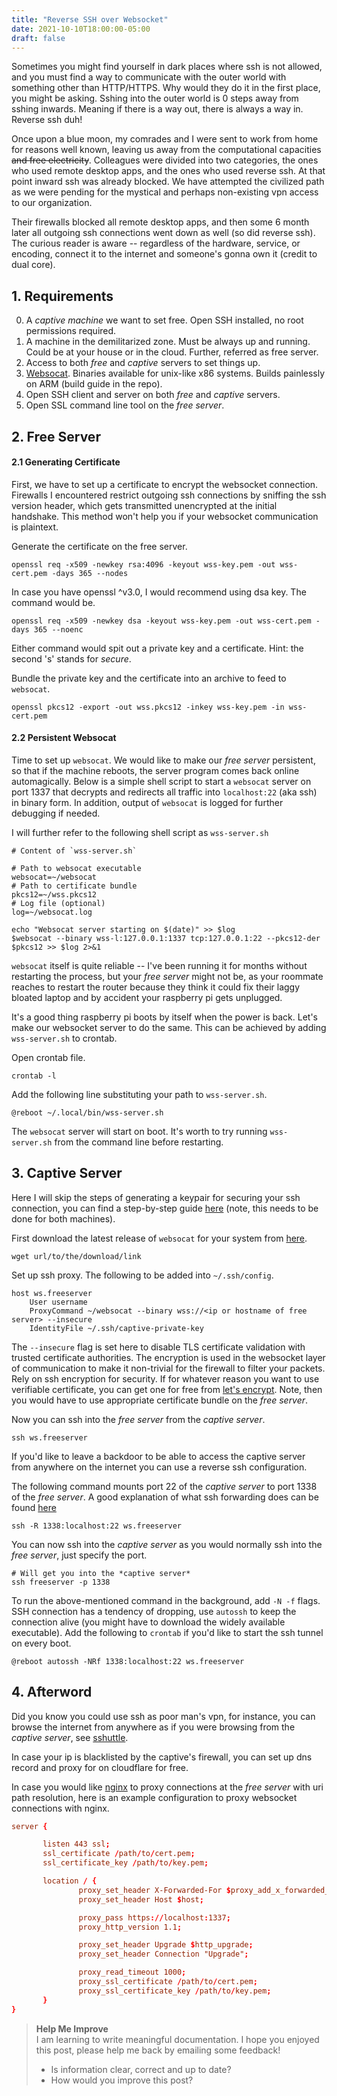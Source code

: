 ```yaml
---
title: "Reverse SSH over Websocket"
date: 2021-10-10T18:00:00-05:00
draft: false
---
```


Sometimes you might find yourself in dark places where ssh is not allowed, and
you must find a way to communicate with the outer world with something other
than HTTP/HTTPS. Why would they do it in the first place, you might be asking.
Sshing into the outer world is 0 steps away from sshing inwards. 
Meaning if there is a way out, there is always a way in. Reverse ssh duh!

Once upon a blue moon, my comrades and I were sent to work from home for
reasons well known, leaving us away from the computational capacities 
~~and free electricity~~. Colleagues were divided into two categories, 
the ones who used remote desktop apps, and the ones who used reverse ssh.
At that point inward ssh was already blocked. We have attempted the civilized 
path as we were pending for the mystical and perhaps non-existing vpn access 
to our organization.

Their firewalls blocked all remote desktop apps, and then some 6 month later all
outgoing ssh connections went down as well (so did reverse ssh).
The curious reader is aware -- regardless of the hardware, service, or 
encoding, connect it to the internet and someone's gonna own it 
(credit to dual core).

## 1. Requirements ##

0. A *captive machine* we want to set free. Open SSH installed, no root 
   permissions required.
1. A machine in the demilitarized zone. Must be always up and running. 
   Could be at your house or in the cloud. Further, referred as free server. 
2. Access to both *free* and *captive* servers to set things up.
3. [Websocat](https://github.com/vi/websocat). Binaries available for unix-like
   x86 systems. Builds painlessly on ARM (build guide in the repo).
4. Open SSH client and server on both *free* and *captive* servers.
5. Open SSL command line tool on the *free server*.

## 2. Free Server ##

#### 2.1 Generating Certificate ####

First, we have to set up a certificate to encrypt the websocket connection.
Firewalls I encountered restrict outgoing ssh connections by sniffing the ssh 
version header, which gets transmitted unencrypted at the initial handshake.
This method won't help you if your websocket communication is plaintext.

Generate the certificate on the free server.
```shell
openssl req -x509 -newkey rsa:4096 -keyout wss-key.pem -out wss-cert.pem -days 365 --nodes
```

In case you have openssl ^v3.0, I would recommend using dsa key.
The command would be.
```shell
openssl req -x509 -newkey dsa -keyout wss-key.pem -out wss-cert.pem -days 365 --noenc
```
Either command would spit out a private key and a certificate. 
Hint: the second 's' stands for *secure*.

Bundle the private key and the certificate into an archive to feed to `websocat`.
```shell
openssl pkcs12 -export -out wss.pkcs12 -inkey wss-key.pem -in wss-cert.pem
```

#### 2.2 Persistent Websocat ####

Time to set up `websocat`. We would like to make our *free server* persistent, 
so that if the machine reboots, the server program comes back online
automagically. Below is a simple shell script to start a `websocat` server on 
port 1337 that decrypts and redirects all traffic into `localhost:22` (aka ssh)
in binary form. In addition, output of `websocat` is logged for further 
debugging if needed.

I will further refer to the following shell script as `wss-server.sh`
```shell
# Content of `wss-server.sh`
 
# Path to websocat executable
websocat=~/websocat
# Path to certificate bundle
pkcs12=~/wss.pkcs12
# Log file (optional)
log=~/websocat.log

echo "Websocat server starting on $(date)" >> $log
$websocat --binary wss-l:127.0.0.1:1337 tcp:127.0.0.1:22 --pkcs12-der $pkcs12 >> $log 2>&1
```

`websocat` itself is quite reliable -- I've been running it for months 
without restarting the process, but your *free server* might not be, as your
roommate reaches to restart the router because they think it could fix their
laggy bloated laptop and by accident your raspberry pi gets unplugged.

It's a good thing raspberry pi boots by itself when the power is back. Let's 
make our websocket server to do the same. This can be achieved by adding
`wss-server.sh` to crontab.

Open crontab file.
```shell
crontab -l
```

Add the following line substituting your path to `wss-server.sh`.
```crontab
@reboot ~/.local/bin/wss-server.sh
```

The `websocat` server will start on boot. It's worth to try running 
`wss-server.sh` from the command line before restarting.

## 3. Captive Server ##

Here I will skip the steps of generating a keypair for securing your ssh 
connection, you can find a step-by-step guide [here](https://stansotn.com/linux_box/#4-public-key-authentication)
(note, this needs to be done for both machines).

First download the latest release of `websocat` for your system from [here](https://github.com/vi/websocat/releases).

```shell
wget url/to/the/download/link
```

Set up ssh proxy. The following to be added into `~/.ssh/config`.
```
host ws.freeserver
    User username
    ProxyCommand ~/websocat --binary wss://<ip or hostname of free server> --insecure
    IdentityFile ~/.ssh/captive-private-key
```

The `--insecure` flag is set here to disable TLS certificate validation with 
trusted certificate authorities. The encryption is used in the websocket layer
of communication to make it non-trivial for the firewall to filter your packets.
Rely on ssh encryption for security. If for whatever reason you want to use 
verifiable certificate, you can get one for free from [let's encrypt](https://letsencrypt.org).
Note, then you would have to use appropriate certificate bundle on the 
*free server*.

Now you can ssh into the *free server* from the *captive server*.
```shell
ssh ws.freeserver
```

If you'd like to leave a backdoor to be able to access the captive server 
from anywhere on the internet you can use a reverse ssh configuration.

The following command mounts port 22 of the *captive server* to port 1338 of 
the *free server*. A good explanation of what ssh forwarding does can be found
[here](https://unix.stackexchange.com/questions/115897/whats-ssh-port-forwarding-and-whats-the-difference-between-ssh-local-and-remot)
```shell
ssh -R 1338:localhost:22 ws.freeserver
```

You can now ssh into the *captive server* as you would normally ssh into the
*free server*, just specify the port.
```shell
# Will get you into the *captive server*
ssh freeserver -p 1338
```

To run the above-mentioned command in the background, add `-N -f` flags. 
SSH connection has a tendency of dropping, use `autossh` to keep the connection
alive (you might have to download the widely available executable). 
Add the following to `crontab` if you'd like to start the ssh tunnel on every
boot.

```crontab
@reboot autossh -NRf 1338:localhost:22 ws.freeserver
```

## 4. Afterword ##

Did you know you could use ssh as poor man's vpn, for instance, you can browse
the internet from anywhere as if you were browsing from the *captive server*, 
see [sshuttle](https://github.com/sshuttle/sshuttle).

In case your ip is blacklisted by the captive's firewall, you can set up dns 
record and proxy for on cloudflare for free.

In case you would like [nginx](https://nginx.org) to proxy connections at the
*free server* with uri path resolution, here is an example configuration to 
proxy websocket connections with nginx.

```nginx.conf
server {

       listen 443 ssl;
       ssl_certificate /path/to/cert.pem;
       ssl_certificate_key /path/to/key.pem;

       location / {
               proxy_set_header X-Forwarded-For $proxy_add_x_forwarded_for;
               proxy_set_header Host $host;

               proxy_pass https://localhost:1337;
               proxy_http_version 1.1;

               proxy_set_header Upgrade $http_upgrade;
               proxy_set_header Connection "Upgrade";

               proxy_read_timeout 1000;
               proxy_ssl_certificate /path/to/cert.pem;
               proxy_ssl_certificate_key /path/to/key.pem;
       }
}
```

> **Help Me Improve**  
> I am learning to write meaningful documentation. I hope you enjoyed this post, please help me back by emailing some feedback!
> - Is information clear, correct and up to date?
> - How would you improve this post?
